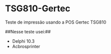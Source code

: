 # TSG810-Gertec
Teste de impressão usando a POS Gertec TSG810

##Nesse teste usei:##

* Delphi 10.3
* Acbrosprinter
